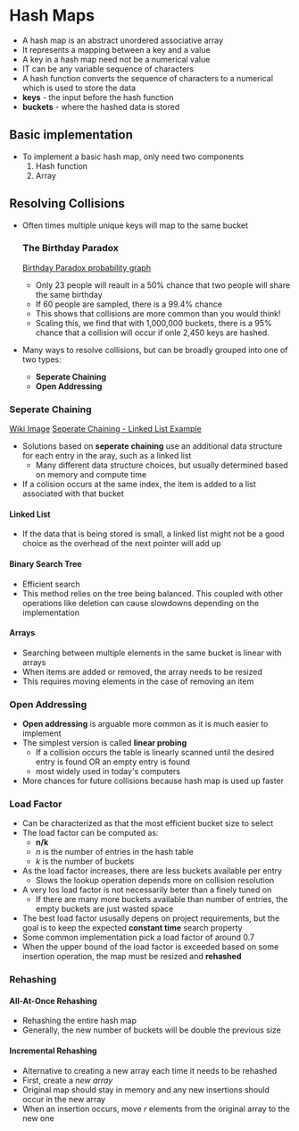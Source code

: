 # Hash Maps

- A hash map is an abstract unordered associative array
- It represents a mapping between a key and a value
- A key in a hash map need not be a numerical value
- IT can be any variable sequence of characters
- A hash function converts the sequence of characters to a numerical which is used to store the data
- __keys__ - the input before the hash function
- __buckets__ - where the hashed data is stored

## Basic implementation

- To implement a basic hash map, only need two components
    1. Hash function
    2. Array

## Resolving Collisions

- Often times multiple unique keys will map to the same bucket

  ### The Birthday Paradox

  [Birthday Paradox probability graph](Birthday_Paradox.png)

  - Only 23 people will reault in a 50% chance that two people will share the same birthday
  - If 60 people are sampled, there is a 99.4% chance
  - This shows that collisions are more common than you would think!
  - Scaling this, we find that with 1,000,000 buckets, there is a 95% chance that a collision will occur if onle 2,450 keys are hashed.

- Many ways to resolve collisions, but can be broadly grouped into one of two types:
  - __Seperate Chaining__
  - __Open Addressing__

### Seperate Chaining

[Wiki Image](seperate_chaining.png)
[Seperate Chaining - Linked List Example](hash_map_ll.c)

- Solutions based on __seperate chaining__ use an additional data structure for each entry in the aray, such as a linked list
  - Many different data structure choices, but usually determined based on memory and compute time
- If a colision occurs at the same index, the item is added to a list associated with that bucket

#### Linked List

- If the data that is being stored is small, a linked list might not be a good choice as the overhead of the next pointer will add up

#### Binary Search Tree

- Efficient search
- This method relies on the tree being balanced. This coupled with other operations like deletion can cause slowdowns depending on the implementation

#### Arrays

- Searching between multiple elements in the same bucket is linear with arrays
-  When items are added or removed, the array needs to be resized
-  This requires moving elements in the case of removing an item

### Open Addressing

- __Open addressing__ is arguable more common as it is much easier to implement
- The simplest version is called __linear probing__
  - If a collision occurs the table is linearly scanned until the desired entry is found OR an empty entry is found
  - most widely used in today's computers
- More chances for future collisions because hash map is used up faster

### Load Factor

- Can be characterized as that the most efficient bucket size to select
- The load factor can be computed as: 
  - __n/k__
  - _n_ is the number of entries in the hash table
  - _k_ is the number of buckets
- As the load factor increases, there are less buckets available per entry
  - Slows the lookup operation depends more on collision resolution
- A very los load factor is not necessarily beter than a finely tuned on
  - If there are many more buckets available than number of entries, the empty buckets are just wasted space
- The best load factor ususally depens on project requirements, but the goal is to keep the expected __constant time__ search property
- Some common implementation pick a load factor of around 0.7
- When the upper bound of the load factor is exceeded based on some insertion operation, the map must be resized and __rehashed__

### Rehashing

#### All-At-Once Rehashing

- Rehashing the entire hash map
- Generally, the new number of buckets will be double the previous size

#### Incremental Rehashing

- Alternative to creating a new array each time it needs to be rehashed 
- First, create a _new array_
- Original  map should stay in memory and any new insertions should occur in the new array
- When an insertion occurs, move _r_ elements from the original array to the new one